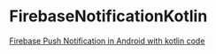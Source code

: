 # FirebaseNotificationKotlin

<p><a href="https://rrtutors.com/tutorials/andoird-fcm-integration-with-pushnotification-kotlin-code">Firebase Push Notification in Android with kotlin code</a></p>
